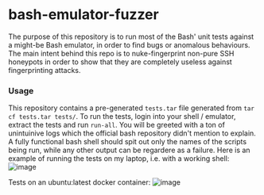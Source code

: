 # bash-emulator-fuzzer
The purpose of this repository is to run most of the Bash' unit tests against a might-be Bash emulator, in order to find bugs or anomalous behaviours.
The main intent behind this repo is to nuke-fingerprint non-pure SSH honeypots in order to show that they are completely useless against fingerprinting attacks.

### Usage
This repository contains a pre-generated `tests.tar` file generated from `tar cf tests.tar tests/`.
To run the tests, login into your shell / emulator, extract the tests and run `run-all`.
You will be greeted with a ton of unintuinive logs which the official bash repository didn't mention to explain.
A fully functional bash shell should spit out only the names of the scripts being run, while any other output can be regardere as a failure.
Here is an example of running the tests on my laptop, i.e. with a working shell:
![image](https://github.com/user-attachments/assets/01f5978a-14e1-47a1-b190-a0c9ac80a469)

Tests on an ubuntu:latest docker container:
![image](https://github.com/user-attachments/assets/44aeb303-b0e0-4adf-985e-651ac16385d0)

